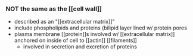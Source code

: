 ### NOT the same as the [[cell wall]]
- described as an "[[extracellular matrix]]"
- include phospholipids and proteins (bilipid layer lined w/ protein pores
- plasma membrane [[protein]]s involved w/ [[extracellular matrix]] anchored on inside of cell to [[actin]] [[filaments]]
	- involved in secretion and excretion of proteins